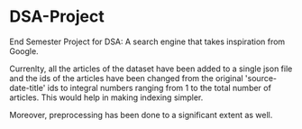 # DSA-Project
End Semester Project for DSA:
A search engine that takes inspiration from Google.

Currenlty, all the articles of the dataset have been added to a single json file and the ids of the articles have been changed from the original 'source-date-title' ids to integral numbers ranging from 1 to the total number of articles. This would help in making indexing simpler.

Moreover, preprocessing has been done to a significant extent as well. 


